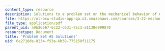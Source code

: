 ```yaml
---
content_type: resource
description: Solutions to a problem set on the mechanical behavior of materials.
file: https://ol-ocw-studio-app-qa.s3.amazonaws.com/courses/3-22-mechanical-behavior-of-materials-spring-2008/6e2716de8234f93a6b38775158f11175_sol5.pdf
file_type: application/pdf
parent_uid: a9b26567-6c22-c631-75c1-a1130e999870
resourcetype: Document
title: 'Problem Set #5 Solutions'
uid: 6e2716de-8234-f93a-6b38-775158f11175
---
```

